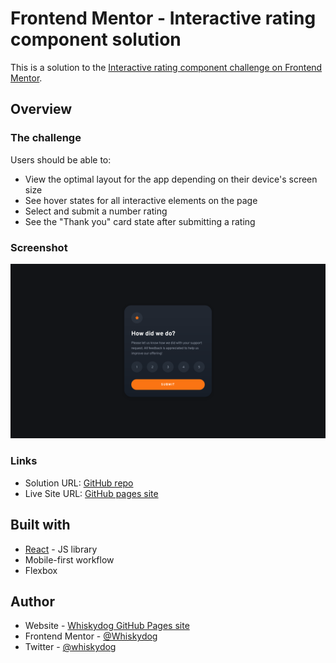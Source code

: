 # Frontend Mentor - Interactive rating component solution

This is a solution to the [Interactive rating component challenge on Frontend Mentor](https://www.frontendmentor.io/challenges/interactive-rating-component-koxpeBUmI).

## Overview

### The challenge

Users should be able to:

- View the optimal layout for the app depending on their device's screen size
- See hover states for all interactive elements on the page
- Select and submit a number rating
- See the "Thank you" card state after submitting a rating

### Screenshot

![](./screenshot.png)

### Links

- Solution URL: [GitHub repo](https://whiskydog.github.com/frontendmentor-interactive-rating/)
- Live Site URL: [GitHub pages site](https://whiskydog.github.io/frontendmentor-interactive-rating)

## Built with

- [React](https://reactjs.org/) - JS library
- Mobile-first workflow
- Flexbox

## Author

- Website - [Whiskydog GitHub Pages site](https://whiskydog.github.io)
- Frontend Mentor - [@Whiskydog](https://www.frontendmentor.io/profile/Whiskydog)
- Twitter - [@whiskydog](https://www.twitter.com/whiskydog)